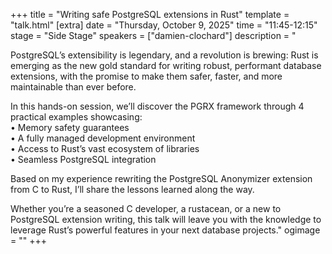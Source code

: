 +++
title = "Writing safe PostgreSQL extensions in Rust"
template = "talk.html"
[extra]
  date = "Thursday, October 9, 2025"
  time = "11:45-12:15"
  stage = "Side Stage"
  speakers = ["damien-clochard"]
  description = "<p>PostgreSQL’s extensibility is legendary, and a revolution is brewing: Rust is emerging as the new gold standard for writing robust, performant database extensions, with the promise to make them safer, faster, and more maintainable than ever before.</p><p>In this hands-on session, we’ll discover the PGRX framework through 4 practical examples showcasing:<br/>• Memory safety guarantees<br/>• A fully managed development environment<br/>• Access to Rust’s vast ecosystem of libraries<br/>• Seamless PostgreSQL integration</p><p>Based on my experience rewriting the PostgreSQL Anonymizer extension from C to Rust, I’ll share the lessons learned along the way.</p><p>Whether you’re a seasoned C developer, a rustacean, or a new to PostgreSQL extension writing, this talk will leave you with the knowledge to leverage Rust’s powerful features in your next database projects."
  ogimage = ""
+++

